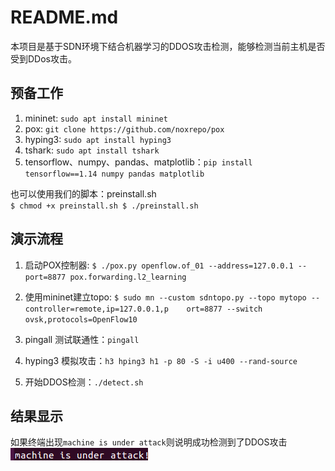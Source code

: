 # README.md

本项目是基于SDN环境下结合机器学习的DDOS攻击检测，能够检测当前主机是否受到DDos攻击。

## 预备工作
1. mininet:  `sudo apt install mininet`
2. pox:  `git clone https://github.com/noxrepo/pox`
3. hyping3: `sudo apt install hyping3`
4. tshark: `sudo apt install tshark`
5. tensorflow、numpy、pandas、matplotlib：`pip install tensorflow==1.14 numpy pandas matplotlib`

也可以使用我们的脚本：preinstall.sh  
`$ chmod +x preinstall.sh
$ ./preinstall.sh`



## 演示流程
1. 启动POX控制器: `$ ./pox.py openflow.of_01 --address=127.0.0.1 --port=8877 pox.forwarding.l2_learning` 

2. 使用mininet建立topo: `$ sudo mn --custom sdntopo.py --topo mytopo --controller=remote,ip=127.0.0.1,p    ort=8877 --switch ovsk,protocols=OpenFlow10`

3. pingall 测试联通性：`pingall`

4. hyping3 模拟攻击：`h3 hping3 h1 -p 80 -S -i u400 --rand-source`

5. 开始DDOS检测：`./detect.sh`


## 结果显示
如果终端出现`machine is under attack`则说明成功检测到了DDOS攻击
![成功检测](./DDOS检测.png)